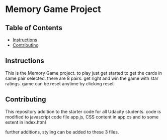 # Memory Game Project

## Table of Contents

* [Instructions](#instructions)
* [Contributing](#contributing)

## Instructions

This is the Memory Game project. to play just get started to get the cards in same pair selected. there are 8 pairs. get right and win the game with star ratings. game can be reset anytime by clicking reset
## Contributing

This repository addition to the starter code for all Udacity students. code is modified to javascript code file app.js, CSS content in app.cs and to some extent in index.html

further additions, styling can be added to these 3 files.
